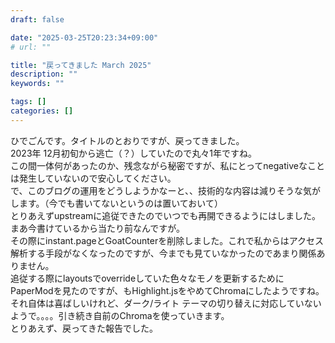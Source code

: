 ```yaml
---
draft: false

date: "2025-03-25T20:23:34+09:00"
# url: ""

title: "戻ってきました March 2025"
description: ""
keywords: ""

tags: []
categories: []
---
```


ひでごんです。タイトルのとおりですが、戻ってきました。  
2023年 12月初旬から逃亡（？）していたので丸々1年ですね。  
この間一体何があったのか、残念ながら秘密ですが、私にとってnegativeなことは発生していないので安心してください。  
で、このブログの運用をどうしようかなーと、、技術的な内容は減りそうな気がします。（今でも書いてないというのは置いておいて）  
とりあえずupstreamに追従できたのでいつでも再開できるようにはしました。まあ今書けているから当たり前なんですが。  
その際にinstant.pageとGoatCounterを削除しました。これで私からはアクセス解析する手段がなくなったのですが、今までも見ていなかったのであまり関係ありません。  
追従する際にlayoutsでoverrideしていた色々なモノを更新するためにPaperModを見たのですが、もHighlight.jsをやめてChromaにしたようですね。  
それ自体は喜ばしいけれど、ダーク/ライト テーマの切り替えに対応していないようで。。。。引き続き自前のChromaを使っていきます。  
とりあえず、戻ってきた報告でした。  
